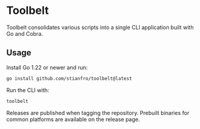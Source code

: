 # Toolbelt

Toolbelt consolidates various scripts into a single CLI application built with Go and Cobra.

## Usage

Install Go 1.22 or newer and run:

```bash
go install github.com/stianfro/toolbelt@latest
```

Run the CLI with:

```bash
toolbelt
```

Releases are published when tagging the repository. Prebuilt binaries for common platforms are available on the release page.
